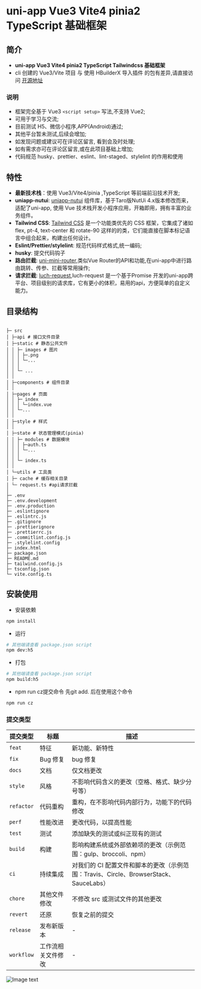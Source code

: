 # uni-app Vue3 Vite4 pinia2 TypeScript 基础框架

## 简介

-   **uni-app Vue3 Vite4 pinia2 TypeScript Tailwindcss 基础框架**
-   cli 创建的 Vue3/Vite 项目 与 使用 HBuilderX 导入插件 的包有差异,请直接访问 [开源地址](https://gitee.com/zhou-yankai/uniapp-vite-vue3-pinia-ts)

### 说明

-   框架完全基于 Vue3 `<script setup>` 写法,不支持 Vue2;
-   可用于学习与交流;
-   目前测试 H5、微信小程序,APP(Android)通过;
-   其他平台暂未测试,后续会增加;
-   如发现问题或建议可在评论区留言, 看到会及时处理;
-   如有需求亦可在评论区留言,或在此项目基础上增加;
-   代码规范 husky、prettier、eslint、lint-staged、stylelint 的作用和使用

## 特性

-   **最新技术栈**：使用 Vue3/Vite4/pinia ,TypeScript 等前端前沿技术开发;
-   **uniapp-nutui**:
    [uniapp-nutui](https://www.uniapp-nutui.tech/guide/quick-start.html) 组件库，基于Taro版NutUi 4.x版本修改而来，适配了uni-app, 使用 Vue 技术栈开发小程序应用，开箱即用，拥有丰富的业务组件。
-   **Tailwind CSS**:
    [Tailwind CSS](https://www.tailwindcss.cn/docs/installation) 是一个功能类优先的 CSS 框架，它集成了诸如 flex, pt-4, text-center 和 rotate-90 这样的的类，它们能直接在脚本标记语言中组合起来，构建出任何设计。
-   **Eslint/Prettier/stylelint**: 规范代码样式格式,统一编码;
-   **husky**: 提交代码钩子
-   **路由拦截**:
    [uni-mini-router](https://gitee.com/fant-mini/uni-mini-router),类似Vue Router的API和功能,在uni-app中进行路由跳转、传参、拦截等常用操作;
-   **请求拦截**:
    [luch-request](https://www.quanzhan.co/luch-request/handbook),luch-request 是一个基于Promise 开发的uni-app跨平台、项目级别的请求库，它有更小的体积，易用的api，方便简单的自定义能力。

## 目录结构

```shell

├─ src
│ ├─api # 接口文件目录
│ ├─static # 静态公共文件
│ │ ├─ images # 图片
│ │ │ ├─.png
│ │ │ └─...
│ │ │
│ │ └─ ...
│ │
│ ├─components # 组件目录
│ │
│ ├─pages # 页面
│ │ ├─ index
│ │ │ └─index.vue
│ │ └─...
│ │
│ ├─style # 样式
│ │
│ ├─state # 状态管理模式(pinia)
│ │ ├─ modules # 数据模块
│ │ │ ├─auth.ts
│ │ │ └─...
│ │ │
│ │ └─ index.ts
│ │
│ └─utils # 工具类
│ ├─ cache # 缓存相关目录
│ └─ request.ts #api请求拦截
│
├─ .env
├─ .env.development
├─ .env.production
├─ .eslintignore
├─ .eslintrc.js
├─ .gitignore
├─ .prettierignore
├─ .prettierrc.js
├─ .commitlint.config.js
├─ .stylelint.config
├─ index.html
├─ package.json
├─ README.md
├─ tailwind.config.js
├─ tsconfig.json
└─ vite.config.ts

```

## 安装使用

-   安装依赖

```bash
npm install
```

-   运行

```bash
# 其他端请查看 package.json script
npm dev:h5
```

-   打包

```bash
# 其他端请查看 package.json script
npm build:h5
```

-   npm run cz提交命令 先git add. 后在使用这个命令

```bash
npm run cz
```

### 提交类型

| 提交类型   | 标题               | 描述                                                                                  |
| ---------- | ------------------ | ------------------------------------------------------------------------------------- |
| `feat`     | 特征               | 新功能、新特性                                                                        |
| `fix`      | Bug 修复           | bug 修复                                                                              |
| `docs`     | 文档               | 仅文档更改                                                                            |
| `style`    | 风格               | 不影响代码含义的更改（空格、格式、缺少分号等）                                        |
| `refactor` | 代码重构           | 重构，在不影响代码内部行为，功能下的代码修改                                          |
| `perf`     | 性能改进           | 更改代码，以提高性能                                                                  |
| `test`     | 测试               | 添加缺失的测试或纠正现有的测试                                                        |
| `build`    | 构建               | 影响构建系统或外部依赖项的更改（示例范围：gulp、broccoli、npm）                       |
| `ci`       | 持续集成           | 对我们的 CI 配置文件和脚本的更改（示例范围：Travis、Circle、BrowserStack、SauceLabs） |
| `chore`    | 其他文件修改       | 不修改 src 或测试文件的其他更改                                                       |
| `revert`   | 还原               | 恢复之前的提交                                                                        |
| `release`  | 发布新版本         | \-                                                                                    |
| `workflow` | 工作流相关文件修改 | \-                                                                                    |

![Image text](https://gitee.com/zhou-yankai/uniapp-vite-vue3-pinia-ts/raw/master/src/static/image/ab464291d2f39f4e38178ac21ca4f58.png)

